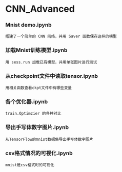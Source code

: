 # CNN_Advanced

### Mnist demo.ipynb
    搭建了一个简单的 CNN 网络，并用 Saver 函数保存这样的模型
    
### 加载Mnist训练模型.ipynb
    用 sess.run 加载已有模型，并用单张图片进行测试
    
### 从checkpoint文件中读取tensor.ipynb
    用相关函数查看ckpt文件中有哪些变量
    
### 各个优化器.ipynb
    train.Optimzier 的各种对比
    
### 导出手写体数字图片.ipynb
    从TensorFlow的mnist数据集导出手写体数字图片
    
### csv格式情况的可视化.ipynb
    mnist是csv格式时的可视化

